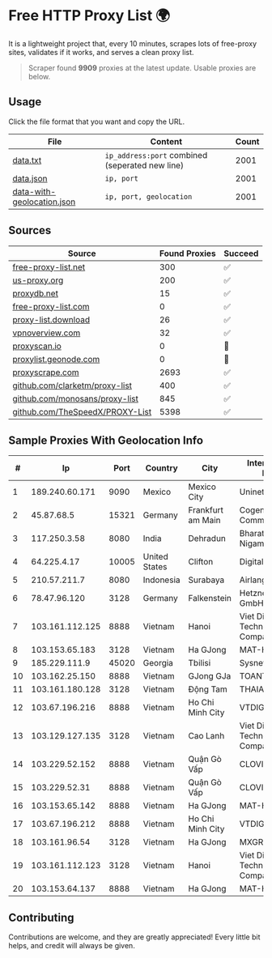 
# Free HTTP Proxy List 🌍

It is a lightweight project that, every 10 minutes, scrapes lots of free-proxy sites, validates if it works, and serves a clean proxy list.


> Scraper found **9909** proxies at the latest update. Usable proxies are below.

## Usage

Click the file format that you want and copy the URL.


|File|Content|Count|
|----|-------|-----|
|[data.txt](https://raw.githubusercontent.com/themiralay/Proxy-List-World/master/data.txt)|`ip_address:port` combined (seperated new line)|2001|
|[data.json](https://raw.githubusercontent.com/themiralay/Proxy-List-World/master/data.json)|`ip, port`|2001|
|[data-with-geolocation.json](https://raw.githubusercontent.com/themiralay/Proxy-List-World/master/data-with-geolocation.json)|`ip, port, geolocation`|2001|

## Sources

|Source|Found Proxies|Succeed|
|------|-------------|-------|
|[free-proxy-list.net](https://free-proxy-list.net)|300|✅|
|[us-proxy.org](https://www.us-proxy.org)|200|✅|
|[proxydb.net](http://proxydb.net)|15|✅|
|[free-proxy-list.com](https://free-proxy-list.com/?page=&port=&type%5B%5D=http&type%5B%5D=https&up_time=0&search=Search)|0|✅|
|[proxy-list.download](https://www.proxy-list.download/HTTP)|26|✅|
|[vpnoverview.com](https://vpnoverview.com/privacy/anonymous-browsing/free-proxy-servers)|32|✅|
|[proxyscan.io](https://www.proxyscan.io)|0|🚫|
|[proxylist.geonode.com](https://proxylist.geonode.com/api/proxy-list?limit=300&page=1&sort_by=lastChecked&sort_type=desc&protocols=http,https)|0|🚫|
|[proxyscrape.com](https://api.proxyscrape.com/v2/?request=displayproxies&protocol=http&timeout=10000&country=all&ssl=all&anonymity=all)|2693|✅|
|[github.com/clarketm/proxy-list](https://raw.githubusercontent.com/clarketm/proxy-list/master/proxy-list-raw.txt)|400|✅|
|[github.com/monosans/proxy-list](https://raw.githubusercontent.com/monosans/proxy-list/main/proxies/http.txt)|845|✅|
|[github.com/TheSpeedX/PROXY-List](https://raw.githubusercontent.com/TheSpeedX/PROXY-List/master/http.txt)|5398|✅|


## Sample Proxies With Geolocation Info

|#|Ip|Port|Country|City|Internet Service Provider|
|-|--|----|-------|----|-------------------------|
|1|189.240.60.171|9090|Mexico|Mexico City|Uninet S.A. de C.V.|
|2|45.87.68.5|15321|Germany|Frankfurt am Main|Cogent Communications|
|3|117.250.3.58|8080|India|Dehradun|Bharat Sanchar Nigam Ltd|
|4|64.225.4.17|10005|United States|Clifton|DigitalOcean, LLC|
|5|210.57.211.7|8080|Indonesia|Surabaya|Airlangga University|
|6|78.47.96.120|3128|Germany|Falkenstein|Hetzner Online GmbH|
|7|103.161.112.125|8888|Vietnam|Hanoi|Viet Digital Technology Liability Company|
|8|103.153.65.183|3128|Vietnam|Ha GJong|MAT-HN|
|9|185.229.111.9|45020|Georgia|Tbilisi|Sysnet LLC|
|10|103.162.25.150|8888|Vietnam|GJong GJa|TOANTHANGSTECH|
|11|103.161.180.128|3128|Vietnam|Động Tam|THAIAN|
|12|103.67.196.216|8888|Vietnam|Ho Chi Minh City|VTDIGITAL|
|13|103.129.127.135|3128|Vietnam|Cao Lanh|Viet Digital Technology Liability Company|
|14|103.229.52.152|8888|Vietnam|Quận Gò Vấp|CLOVIET|
|15|103.229.52.31|8888|Vietnam|Quận Gò Vấp|CLOVIET|
|16|103.153.65.142|8888|Vietnam|Ha GJong|MAT-HN|
|17|103.67.196.212|8888|Vietnam|Ho Chi Minh City|VTDIGITAL|
|18|103.161.96.54|3128|Vietnam|Ha GJong|MXGROUP|
|19|103.161.112.123|3128|Vietnam|Hanoi|Viet Digital Technology Liability Company|
|20|103.153.64.137|8888|Vietnam|Ha GJong|MAT-HN|



## Contributing

Contributions are welcome, and they are greatly appreciated! Every
little bit helps, and credit will always be given.

